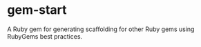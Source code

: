 # gem-start
A Ruby gem for generating scaffolding for other Ruby gems using RubyGems best practices.
